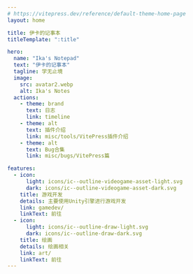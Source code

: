 ```yaml
---
# https://vitepress.dev/reference/default-theme-home-page
layout: home

title: 伊卡的记事本
titleTemplate: ":title"

hero:
  name: "Ika's Notepad"
  text: "伊卡的记事本"
  tagline: 学无止境
  image:
    src: avatar2.webp
    alt: Ika's Notes
  actions:
    - theme: brand
      text: 日志
      link: timeline
    - theme: alt
      text: 插件介绍
      link: misc/tools/VitePress插件介绍
    - theme: alt
      text: Bug合集
      link: misc/bugs/VitePress篇

features:
  - icon:
      light: icons/ic--outline-videogame-asset-light.svg
      dark: icons/ic--outline-videogame-asset-dark.svg
    title: 游戏开发
    details: 主要使用Unity引擎进行游戏开发
    link: gamedev/
    linkText: 前往
  - icon:
      light: icons/ic--outline-draw-light.svg
      dark: icons/ic--outline-draw-dark.svg
    title: 绘画
    details: 绘画相关
    link: art/
    linkText: 前往
---
```

